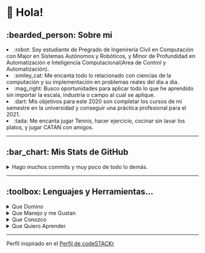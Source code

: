 # :wave: Hola!

<section>
  <h2>
    :bearded_person: Sobre mi
  </h2>
  <lu>
    <li>
      :robot: Soy estudiante de Pregrado de Ingenirería Civil en Computación con  Major en Sistemas Autónomos y Robóticos, y Minor de Profundidad en Automatización e Inteligencia Computacional(Area de Control y Automatización).
    </li>
    <li>
      :smiley_cat: Me encanta todo lo relacionado con ciencias de la computación y su implementación en problemas reales del dia a dia. 
    </li>
    <li>
      :mag_right: Busco oportunidades para aplicar todo lo que he aprendido sin importar la escala, industria o campo al cual se aplique.
    </li>
    <li>
      :dart: Mis objetivos para este 2020 son completar los cursos de mi semestre en la universidad y conseguir una práctica profesional para el 2021.
    </li>
    <li>
      :tada: Me encanta jugar Tennis, hacer ejercicio, cocinar sin lavar los platos, y jugar CATAN con amigos.
    </li>
  </lu>
</section>

***

<section>
  <h2>
    :bar_chart: Mis Stats de GitHub
  </h2>
  <details>
    <summary>
      Hago muchos commits y muy poco de todo lo demás.
    </summary>
    <img 
      alt="GitHub Stats"
      src="https://github-readme-stats.vercel.app/api?username=HenryBlairG&count_private=true&show_icons=true"
    />
  </details>
</section>

***

<section>
    <h2>
        :toolbox: Lenguajes y Herramientas...
    </h2>
    <details>
      <summary>
        Que Domino
      </summary>
      <img 
        alt="Python"
        width=30px
        src="https://seeklogo.com/images/P/python-logo-A32636CAA3-seeklogo.com.png"
      />
      <img 
        alt="Terminal"
        width=30px
        src="https://camo.githubusercontent.com/bbfa2a5c01460358f6e1d761b08211d2be318447/687474703a2f2f656c656d656e746172792e696f2f696d616765732f646f63732f68756d616e2d696e746572666163652d67756964656c696e65732f69636f6e732f36342f7574696c69746965732d7465726d696e616c2e737667"
      />
      <img 
        alt="Git"
        width=30px
        src="https://raw.githubusercontent.com/github/explore/80688e429a7d4ef2fca1e82350fe8e3517d3494d/topics/git/git.png"
      />
      <img 
        alt="VS Code"
        width=30px
        src="https://raw.githubusercontent.com/github/explore/80688e429a7d4ef2fca1e82350fe8e3517d3494d/topics/visual-studio-code/visual-studio-code.png"
      />
  </details>
  <details>
    <summary>
      Que Manejo y me Gustan
    </summary>
  </details>
  <details>
    <summary>
      Que Conozco
    </summary>
  </details>
  <details>
    <summary>
      Que Quiero Aprender
    </summary>
  </details>
</section>

***

Perfil inspirado en el [Perfil de codeSTACKr](https://github.com/codeSTACKr/codeSTACKr/blob/master/README.md)
